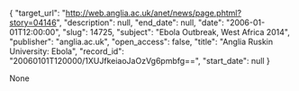 {
  "target_url": "http://web.anglia.ac.uk/anet/news/page.phtml?story=04146", 
  "description": null, 
  "end_date": null, 
  "date": "2006-01-01T12:00:00", 
  "slug": 14725, 
  "subject": "Ebola Outbreak, West Africa 2014", 
  "publisher": "anglia.ac.uk", 
  "open_access": false, 
  "title": "Anglia Ruskin University: Ebola", 
  "record_id": "20060101T120000/1XUJfkeiaoJaOzVg6pmbfg==", 
  "start_date": null
}

None